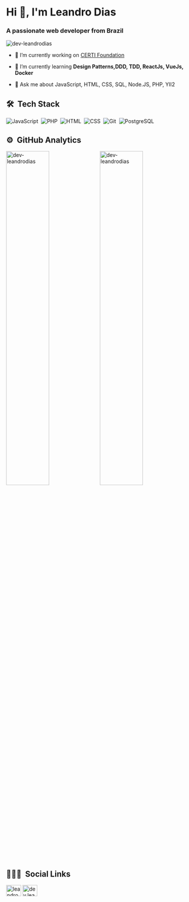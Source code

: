 <!--
### Hi there 👋


**dev-leandrodias/dev-leandrodias** is a ✨ _special_ ✨ repository because its `README.md` (this file) appears on your GitHub profile.

Here are some ideas to get you started:

- 🔭 I’m currently working on ...
- 🌱 I’m currently learning ...
- 👯 I’m looking to collaborate on ...
- 🤔 I’m looking for help with ...
- 💬 Ask me about ...
- 📫 How to reach me: ...
- 😄 Pronouns: ...
- ⚡ Fun fact: ...
-->
<h1 align="left">Hi 👋, I'm Leandro Dias</h1>
<h3 align="left">A passionate web developer from Brazil</h3>

<p align="left"> <img src="https://komarev.com/ghpvc/?username=dev-leandrodias&label=Profile%20views&color=0e75b6&style=flat" alt="dev-leandrodias" /> </p>



- 🔭 I’m currently working on [CERTI Foundation](https://certi.org.br/)

- 🌱 I’m currently learning **Design Patterns,DDD, TDD, ReactJs, VueJs, Docker**

- 💬 Ask me about JavaScript, HTML, CSS, SQL, Node.JS, PHP, YII2



## 🛠 &nbsp;Tech Stack

![JavaScript](https://img.shields.io/badge/-JavaScript-05122A?style=flat&logo=javascript)&nbsp;
![PHP](https://img.shields.io/badge/-PHP-05122A?style=flat&logo=PHP)&nbsp;
![HTML](https://img.shields.io/badge/-HTML-05122A?style=flat&logo=HTML5)&nbsp;
![CSS](https://img.shields.io/badge/-CSS-05122A?style=flat&logo=CSS3&logoColor=1572B6)&nbsp;
![Git](https://img.shields.io/badge/-Git-05122A?style=flat&logo=git)&nbsp;
![PostgreSQL](https://img.shields.io/badge/-PostgreSQL-05122A?style=flat&logo=postgresql)&nbsp;


## ⚙️ &nbsp;GitHub Analytics

<!-- <p align="left"> <a width="530em" href="https://github.com/ryo-ma/github-profile-trophy"><img src="https://github-profile-trophy.vercel.app/?username=dev-leandrodias" alt="dev-leandrodias" /></a> </p> -->

<p ><img align="left" width="48%" src="https://github-readme-stats.vercel.app/api?username=dev-leandrodias&show_icons=true&locale=en&theme=dark" alt="dev-leandrodias" />
&nbsp;
<img align="rigth" width="48%" src="https://github-readme-stats.vercel.app/api/top-langs?username=dev-leandrodias&show_icons=true&locale=en&layout=compact&theme=dark" alt="dev-leandrodias" /></p>



<!-- <p><img width="530em" src="https://github-readme-streak-stats.herokuapp.com/?user=dev-leandrodias&theme=dark" alt="dev-leandrodias" /></p> -->
<br/>

## 👨🏽‍🦲 &nbsp;Social Links

<p>
<a href="https://linkedin.com/in/leandro-s-dias" target="blank"><img align="center" src="https://raw.githubusercontent.com/rahuldkjain/github-profile-readme-generator/master/src/images/icons/Social/linked-in-alt.svg" alt="leandro-s-dias" height="30" width="40" /></a>
<a href="https://instagram.com/dev.leandrodias" target="blank"><img align="center" src="https://raw.githubusercontent.com/rahuldkjain/github-profile-readme-generator/master/src/images/icons/Social/instagram.svg" alt="dev.leandrodias" height="30" width="40" /></a>
</p>
